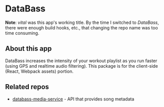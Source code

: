 # DataBass

**Note**: *vital* was this app's working title. By the time I switched to *DataBass*, there were enough build hooks, etc., that changing the repo name was too time consuming.

## About this app

DataBass increases the intensity of your workout playlist as you run faster (using GPS and realtime audio filtering). This package is for the client-side (React, Webpack assets) portion.

## Related repos

- [databass-media-service](https://github.com/codyromano/databass-media-service) - API that provides song metadata
